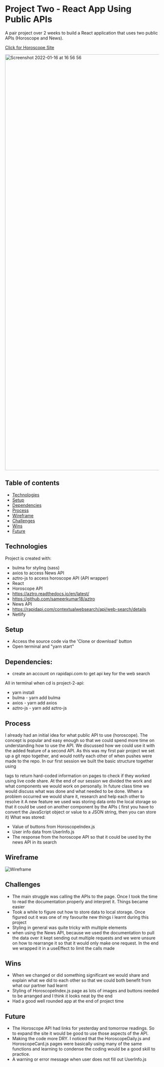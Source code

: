 # Project Two - React App Using Public APIs

A pair project over 2 weeks to build a React application that uses two public APIs (Horoscope and News).

[Click for Horoscope Site](https://sei-horoscope.netlify.app/)

<img width="1364" alt="Screenshot 2022-01-16 at 16 56 56" src="https://user-images.githubusercontent.com/85836801/149669758-4053fe6d-b089-412c-850d-288b190b5444.png">

## Table of contents

- [Technologies](#technologies)
- [Setup](#setup)
- [Dependencies](#dependencies)
- [Process](#process)
- [Wireframe](#wireframe)
- [Challenges](#challenges)
- [Wins](#wins)
- [Future](#future)

## Technologies

Project is created with:

- bulma for styling (sass)
- axios to access News API
- aztro-js to access horoscope API (API wrapper)
- React
- Horoscope API
- https://aztro.readthedocs.io/en/latest/
- https://github.com/sameerkumar18/aztro
- News API
- https://rapidapi.com/contextualwebsearch/api/web-search/details
- Netlify

## Setup

- Access the source code via the 'Clone or download' button
- Open terminal and "yarn start"

## Dependencies:

- create an account on rapidapi.com to get api key for the web search

All in terminal when cd is project-2-api:
- yarn install
- bulma - yarn add bulma
- axios - yarn add axios
- aztro-js - yarn add aztro-js

## Process

I already had an initial idea for what public API to use (horoscope). The concept is popular and easy enough so that we could spend more time on understanding  how to use the API. We discussed how we could use it with the added feature of a second API.
As this was my first pair project we set up a git repo together, and would notify each other of when pushes were made to the repo.
In our first session we built the basic structure together using <p></p> tags to return hard-coded information on pages to check if they worked using live code share. At the end of our session we divided the work and what components we would work on personally. In future class time we would discuss what was done and what needed to be done.
When a problem occurred we would share it, research and help each other to resolve it
A new feature we used was storing data onto the local storage so that it could be used on another component by the APIs ( first you have to convert the JavaScript object or value to a JSON string, then you can store it)
What was stored:
- Value of buttons from HoroscopeIndex.js
- User info data from UserInfo.js
- The response from the horoscope API so that it could be used by the news API in its search

## Wireframe

![Wireframe](https://user-images.githubusercontent.com/85836801/149669516-bf17d23c-fff2-43f8-b5b9-2e49dbfd08c0.jpg)


## Challenges

- The main struggle was calling the APIs to the page. Once I took the time to read the documentation properly and interpret it. Things became easier  
- Took a while to figure out how to store data to local storage. Once figured out it was one of my favourite new things i learnt during this project
- Styling in general was quite tricky with multiple elements
- when using the News API, because we used the documentation to pull the data over it kept sending out multiple requests and we were unsure on how to rearrange it so that it would only make one request. In the end we wrapped it in a useEffect to limit the calls made

## Wins

- When we changed or did something significant we would share and explain what we did to each other so that we could both benefit from what our partner had learnt
- Styling of HoroscopeIndex.js page as lots of images and buttons needed to be arranged and I think it looks neat by the end
- Had a good well rounded app at the end of project time

## Future

- The Horoscope API had links for yesterday and tomorrow readings. So to expand the site it would be good to use those aspects of the API.
- Making the code more DRY. I noticed that the HoroscopeDaily.js and HoroscopeCard.js pages were basically using many of the same functions and learning to condense the coding would be a good skill to practice.
- A warning or error message when user does not fill out UserInfo.js
